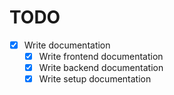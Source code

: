 # TODO
- [x] Write documentation
  - [x] Write frontend documentation
  - [x] Write backend documentation
  - [x] Write setup documentation